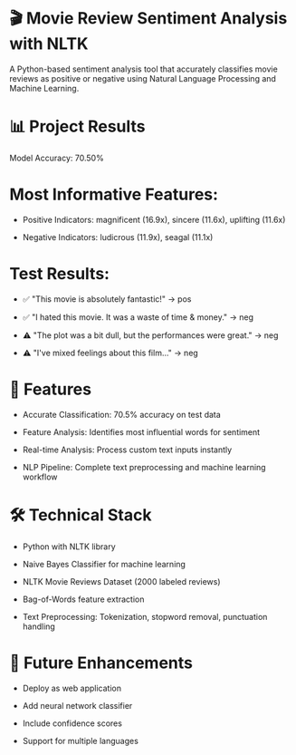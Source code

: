 # 🎬 Movie Review Sentiment Analysis with NLTK

A Python-based sentiment analysis tool that accurately classifies movie reviews as positive or negative using Natural Language Processing and Machine Learning.

# 📊 Project Results

Model Accuracy: 70.50%

# Most Informative Features:

 - Positive Indicators: magnificent (16.9x), sincere (11.6x), uplifting (11.6x)

 - Negative Indicators: ludicrous (11.9x), seagal (11.1x)

# Test Results:

 - ✅ "This movie is absolutely fantastic!" → pos

 - ✅ "I hated this movie. It was a waste of time & money." → neg

 - ⚠️ "The plot was a bit dull, but the performances were great." → neg

 - ⚠️ "I've mixed feelings about this film..." → neg

# 🚀 Features

 - Accurate Classification: 70.5% accuracy on test data

 - Feature Analysis: Identifies most influential words for sentiment

 - Real-time Analysis: Process custom text inputs instantly

 - NLP Pipeline: Complete text preprocessing and machine learning workflow

# 🛠️ Technical Stack

 - Python with NLTK library

 - Naive Bayes Classifier for machine learning

 - NLTK Movie Reviews Dataset (2000 labeled reviews)

 - Bag-of-Words feature extraction

 - Text Preprocessing: Tokenization, stopword removal, punctuation handling

# 🔮 Future Enhancements

 - Deploy as web application

 - Add neural network classifier

 - Include confidence scores

 - Support for multiple languages
